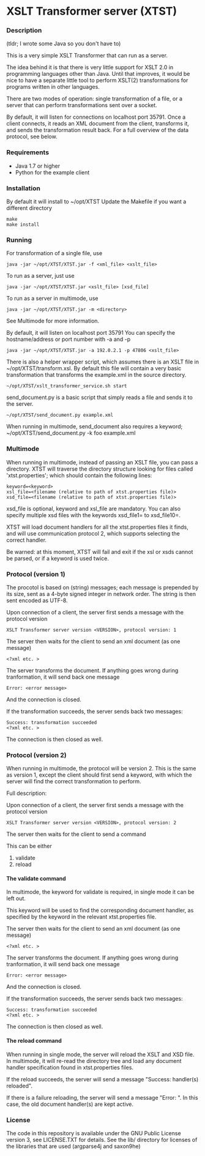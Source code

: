 
# XSLT Transformer server (XTST)

### Description

(tldr; I wrote some Java so you don't have to)

This is a very simple XSLT Transformer that can run as a server.

The idea behind it is that there is very little support for XSLT 2.0 in
programming languages other than Java. Until that improves, it would be
nice to have a separate little tool to perform XSLT(2) transformations
for programs written in other languages.

There are two modes of operation: single transformation of a file, or a
server that can perform transformations sent over a socket.

By default, it will listen for connections on localhost port 35791. Once a client connects, it reads an XML document from the client, transforms it, and sends the transformation result back. For a full overview of the data protocol, see below.

### Requirements

* Java 1.7 or higher
* Python for the example client

### Installation

By default it will install to ~/opt/XTST
Update the Makefile if you want a different directory

    make
    make install


### Running

For transformation of a single file, use

    java -jar ~/opt/XTST/XTST.jar -f <xml_file> <xslt_file>

To run as a server, just use

    java -jar ~/opt/XTST/XTST.jar <xslt_file> [xsd_file]

To run as a server in multimode, use

    java -jar ~/opt/XTST/XTST.jar -m <directory>

See Multimode for more information.

By default, it will listen on localhost port 35791
You can specify the hostname/address or port number with -a and -p

    java -jar ~/opt/XTST/XTST.jar -a 192.0.2.1 -p 47806 <xslt_file>

There is also a helper wrapper script, which assumes there is an XSLT
file in ~/opt/XTST/transform.xsl. By default this file will contain a
very basic transformation that transforms the example.xml in the source
directory.

    ~/opt/XTST/xslt_transformer_service.sh start

send_document.py is a basic script that simply reads a file and sends it to the server.

    ~/opt/XTST/send_document.py example.xml

When running in multimode, send_document also requires a keyword;
    ~/opt/XTST/send_document.py -k foo example.xml

### Multimode

When running in multimode, instead of passing an XSLT file, you can
pass a directory. XTST will traverse the directory structure looking for files called 'xtst.properties'; which should contain the following lines:

    keyword=<keyword>
    xsl_file=<filename (relative to path of xtst.properties file)>
    xsd_file=<filename (relative to path of xtst.properties file)>

xsd_file is optional, keyword and xsl_file are mandatory. You can also specify multiple xsd files with the keywords xsd_file1= to xsd_file10=.

XTST will load document handlers for all the xtst.properties files it finds, and will use communication protocol 2, which supports selecting the correct handler.

Be warned: at this moment, XTST will fail and exit if the xsl or xsds cannot be parsed, or if a keyword is used twice.



### Protocol (version 1)

The procotol is based on (string) messages; each message is prepended by
its size, sent as a 4-byte signed integer in network order. The string
is then sent encoded as UTF-8.

Upon connection of a client, the server first sends a message with the protocol version

    XSLT Transformer server version <VERSION>, protocol version: 1

The server then waits for the client to send an xml document (as one message)

    <?xml etc. >

The server transforms the document. If anything goes wrong during tranformation, it will send back one message

    Error: <error message>

And the connection is closed.

If the transformation succeeds, the server sends back two messages:

    Success: transformation succeeded
    <?xml etc. >

The connection is then closed as well.

### Protocol (version 2)

When running in multimode, the protocol will be version 2. This is
the same as version 1, except the client should first send a keyword,
with which the server will find the correct transformation to perform.

Full description:

Upon connection of a client, the server first sends a message with the protocol version

    XSLT Transformer server version <VERSION>, protocol version: 2

The server then waits for the client to send a command
    <command>

This can be either

1. validate <keyword>
2. reload

#### The validate command

In multimode, the keyword for validate is required, in single mode it can be left out.

This keyword will be used to find the corresponding document handler, as specified by the keyword in the relevant xtst.properties file.

The server then waits for the client to send an xml document (as one message)

    <?xml etc. >

The server transforms the document. If anything goes wrong during tranformation, it will send back one message

    Error: <error message>

And the connection is closed.

If the transformation succeeds, the server sends back two messages:

    Success: transformation succeeded
    <?xml etc. >

The connection is then closed as well.

#### The reload command

When running in single mode, the server will reload the XSLT and XSD file. In multimode,
it will re-read the directory tree and load any document handler specification found in xtst.properties files.

If the reload succeeds, the server will send a message "Success: handler(s) reloaded".

If there is a failure reloading, the server will send a message "Error: <failure>". In this case, the old document handler(s) are kept active.

### License

The code in this repository is available under the GNU Public License version 3, see LICENSE.TXT for details.
See the lib/ directory for licenses of the libraries that are used (argparse4j and saxon9he)

